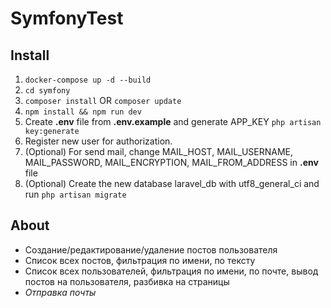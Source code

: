 # SymfonyTest

## Install
1) `docker-compose up -d --build`
2) `cd symfony`
3) `composer install` OR `composer update`
4) `npm install && npm run dev`
5) Create <b>.env</b> file from <b>.env.example</b> and generate APP_KEY `php artisan key:generate`
6) Register new user for authorization.
7) (Optional) For send mail, change MAIL_HOST, MAIL_USERNAME, MAIL_PASSWORD, MAIL_ENCRYPTION, MAIL_FROM_ADDRESS in <b>.env</b> file
8) (Optional) Create the new database laravel_db with utf8_general_ci and run `php artisan migrate`

## About

- Создание/редактирование/удаление постов пользователя
- Список всех постов, фильтрация по имени, по тексту
- Список всех пользователей, фильтрация по имени, по почте, вывод постов на пользователя, разбивка на страницы
- *Отправка почты*
#